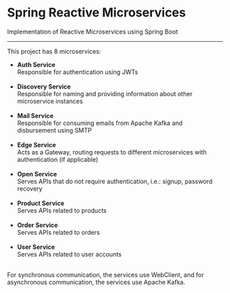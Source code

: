 # Spring Reactive Microservices
Implementation of Reactive Microservices using Spring Boot
<hr>
<div>
    This project has 8 microservices:
  <ul>
    <li>
      <strong>Auth Service</strong>
      <section>Responsible for authentication using JWTs</section>
    </li>
    <br>
    <li>
      <strong>Discovery Service</strong>
      <section>Responsible for naming and providing information about other microservice instances</section>
    </li>
	<br>
	<li>
      <strong>Mail Service</strong>
      <section>Responsible for consuming emails from Apache Kafka and disbursement using SMTP</section>
	</li>
    <br>
    <li>
      <strong>Edge Service</strong>
      <section>Acts as a Gateway, routing requests to different microservices with authentication (if applicable)</section>
    </li>
    <br>
    <li>
      <strong>Open Service</strong>
      <section>
        Serves APIs that do not require authentication, i.e.: signup, password recovery
      </section>
    </li>
    <br>
    <li>
      <strong>Product Service</strong>
      <section>
        Serves APIs related to products
      </section>
    </li>
    <br>
    <li>
      <strong>Order Service</strong>
      <section>
        Serves APIs related to orders
      </section>
    </li>
    <br>
    <li>
      <strong>User Service</strong>
      <section>
        Serves APIs related to user accounts
      </section>
    </li>
  </ul>
</div>
<br>
<div>
  For synchronous communication, the services use WebClient, and for asynchronous communication, the services use Apache Kafka.
</div>
